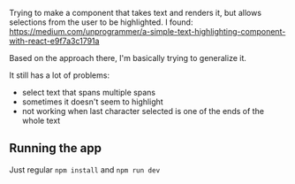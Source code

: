 Trying to make a component that takes text and renders
it, but allows selections from the user to be highlighted.
I found: https://medium.com/unprogrammer/a-simple-text-highlighting-component-with-react-e9f7a3c1791a

Based on the approach there, I'm basically trying to generalize it.

It still has a lot of problems:
- select text that spans multiple spans
- sometimes it doesn't seem to highlight
- not working when last character selected is one of the ends of the whole text

## Running the app
Just regular `npm install` and `npm run dev`